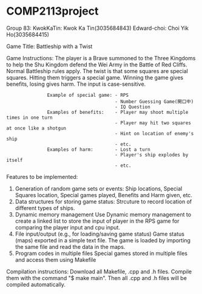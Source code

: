 # COMP2113project
Group 83: 
          KwokKaTin: Kwok Ka Tin(3035684843)      Edward-choi: Choi Yik Ho(3035684415)
         
Game Title: Battleship with a Twist

Game Instructions: The player is a Brave summoned to the Three Kingdoms to help the Shu Kingdom defend the Wei Army in the Battle of Red Cliffs. Normal Battleship rules apply. The twist is that some squares are special squares. Hitting them triggers a special game. Winning the game gives benefits, losing gives harm. The input is case-sensitive.

                   Example of special game: - RPS
                                            - Number Guessing Game(開口中)
                                            - IQ Question
                   Examples of benefits:    - Player may shoot multiple times in one turn
                                            - Player may hit two squares at once like a shotgun
                                            - Hint on location of enemy's ship
                                            - etc.
                   Examples of harm:        - Lost a turn
                                            - Player's ship explodes by itself 
                                            - etc.
Features to be implemented:
1. Generation of random game sets or events:
    Ship locations, Special Squares location, Special games played, Benefits and Harm given, etc.
2. Data structures for storing game status:
    Strcuture to record location of different types of ships.
3. Dynamic memory management
    Use Dynamic memory management to create a linked list to store the input of player in the RPS game for comparing the player input and cpu input.
4. File input/output (e.g., for loading/saving game status)
    Game status (maps) exported in a simple text file. The game is loaded by importing the same file and read the data in the maps.
5. Program codes in multiple files
    Special games stored in multiple files and access them using Makefile
   
Compilation instructions: Download all Makefile, .cpp and .h files. Compile them with the command "$ make main". Then all .cpp and .h files will be compiled automatically.
